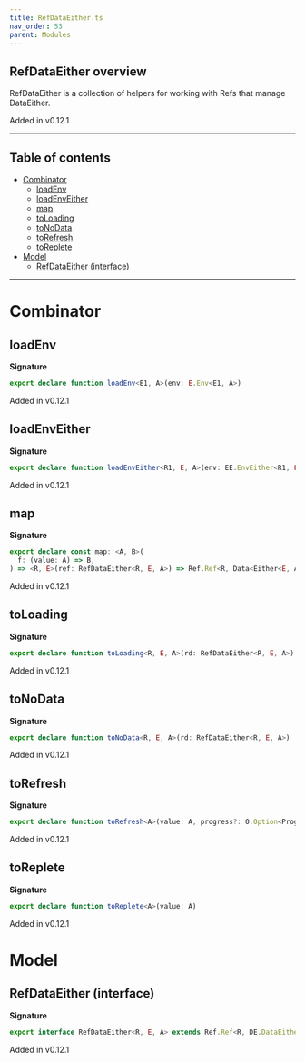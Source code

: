 ```yaml
---
title: RefDataEither.ts
nav_order: 53
parent: Modules
---
```


## RefDataEither overview

RefDataEither is a collection of helpers for working with Refs that manage DataEither.

Added in v0.12.1

---

<h2 class="text-delta">Table of contents</h2>

- [Combinator](#combinator)
  - [loadEnv](#loadenv)
  - [loadEnvEither](#loadenveither)
  - [map](#map)
  - [toLoading](#toloading)
  - [toNoData](#tonodata)
  - [toRefresh](#torefresh)
  - [toReplete](#toreplete)
- [Model](#model)
  - [RefDataEither (interface)](#refdataeither-interface)

---

# Combinator

## loadEnv

**Signature**

```ts
export declare function loadEnv<E1, A>(env: E.Env<E1, A>)
```

Added in v0.12.1

## loadEnvEither

**Signature**

```ts
export declare function loadEnvEither<R1, E, A>(env: EE.EnvEither<R1, E, A>)
```

Added in v0.12.1

## map

**Signature**

```ts
export declare const map: <A, B>(
  f: (value: A) => B,
) => <R, E>(ref: RefDataEither<R, E, A>) => Ref.Ref<R, Data<Either<E, A>>, Data<Either<E, B>>>
```

Added in v0.12.1

## toLoading

**Signature**

```ts
export declare function toLoading<R, E, A>(rd: RefDataEither<R, E, A>)
```

Added in v0.12.1

## toNoData

**Signature**

```ts
export declare function toNoData<R, E, A>(rd: RefDataEither<R, E, A>)
```

Added in v0.12.1

## toRefresh

**Signature**

```ts
export declare function toRefresh<A>(value: A, progress?: O.Option<Progress>)
```

Added in v0.12.1

## toReplete

**Signature**

```ts
export declare function toReplete<A>(value: A)
```

Added in v0.12.1

# Model

## RefDataEither (interface)

**Signature**

```ts
export interface RefDataEither<R, E, A> extends Ref.Ref<R, DE.DataEither<E, A>> {}
```

Added in v0.12.1
